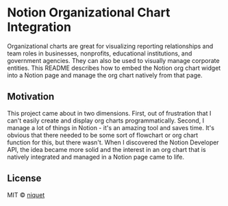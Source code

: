 # Notion Organizational Chart Integration
Organizational charts are great for visualizing reporting relationships and team roles in businesses, nonprofits, educational institutions, and government agencies. They can also be used to visually manage corporate entities. This README describes how to embed the Notion org chart widget into a Notion page and manage the org chart natively from that page.

## Motivation
This project came about in two dimensions. First, out of frustration that I can't easily create and display org charts programmatically. Second, I manage a lot of things in Notion - it's an amazing tool and saves time. It's obvious that there needed to be some sort of flowchart or org chart function for this, but there wasn't. When I discovered the Notion Developer API, the idea became more solid and the interest in an org chart that is natively integrated and managed in a Notion page came to life.

## License
MIT © [niquet](https://github.com/niquet)
